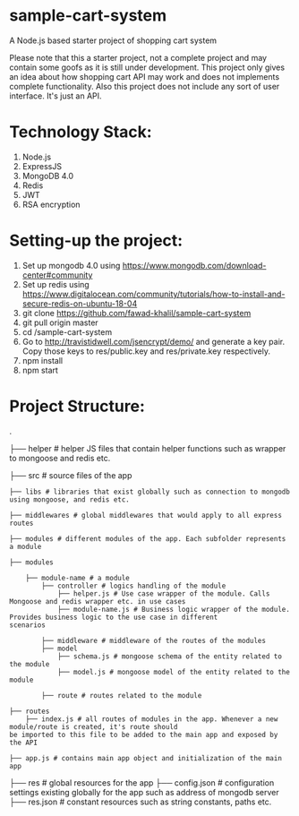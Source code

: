 # sample-cart-system
A Node.js based starter project of shopping cart system

Please note that this a starter project, not a complete project and may contain some goofs as it is still under development. This project only gives an idea about how shopping cart API may work and does not implements complete functionality. Also this project does not include any sort of user interface. It's just an API.

# Technology Stack:
1. Node.js
2. ExpressJS
3. MongoDB 4.0
4. Redis
5. JWT
6. RSA encryption

# Setting-up the project:
1. Set up mongodb 4.0 using https://www.mongodb.com/download-center#community
2. Set up redis using https://www.digitalocean.com/community/tutorials/how-to-install-and-secure-redis-on-ubuntu-18-04
3. git clone https://github.com/fawad-khalil/sample-cart-system
4. git pull origin master
5. cd <download-path>/sample-cart-system
6. Go to http://travistidwell.com/jsencrypt/demo/ and generate a key pair. Copy those keys to res/public.key and res/private.key respectively.
7. npm install
8. npm start

# Project Structure:
.

├── helper # helper JS files that contain helper functions such as wrapper to mongoose and redis etc.

├── src # source files of the app

	├── libs # libraries that exist globally such as connection to mongodb using mongoose, and redis etc.

	├── middlewares # global middlewares that would apply to all express routes

	├── modules # different modules of the app. Each subfolder represents a module

	├── modules

		├── module-name # a module
			├── controller # logics handling of the module
				├── helper.js # Use case wrapper of the module. Calls Mongoose and redis wrapper etc. in use cases
				├── module-name.js # Business logic wrapper of the module. Provides business logic to the use case in different 							scenarios
				
			├── middleware # middleware of the routes of the modules
			├── model
				├── schema.js # mongoose schema of the entity related to the module
				├── model.js # mongoose model of the entity related to the module

			├── route # routes related to the module
	
	├── routes
		├── index.js # all routes of modules in the app. Whenever a new module/route is created, it's route should 									be imported to this file to be added to the main app and exposed by the API

	├── app.js # contains main app object and initialization of the main app

├── res # global resources for the app
	├── config.json # configuration settings existing globally for the app such as address of mongodb server
	├── res.json # constant resources such as string constants, paths etc.